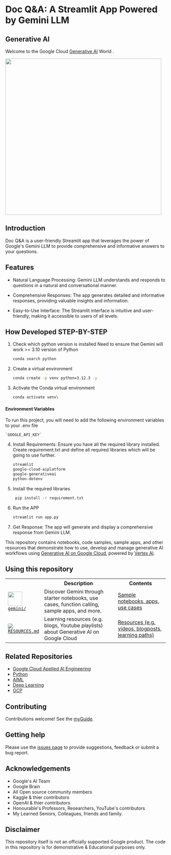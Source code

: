 # Doc Q&A: A Streamlit App Powered by Gemini LLM
## Generative AI

Welcome to the Google Cloud [Generative AI](https://cloud.google.com/ai/generative-ai) World .

<a href="gemini"><img src="https://lh3.googleusercontent.com/eDr6pYKs1tT0iK0nt3pPhvVlP2Wn96fbGqbWgBAARRZ7isej037g_tWobjV8zQkxOsWzJuEH8p-fksczXUOeqxGZZIo_HUCdkn8q-a4fuwATD7Q9Xrs=w2456-l100-sg-rj-c0xffffff" style="width:35em"></a>

## Introduction
Doc Q&A is a user-friendly Streamlit app that leverages the power of Google's Gemini LLM to provide comprehensive and informative answers to your questions.

## Features
<ul><li>Natural Language Processing: Gemini LLM understands and responds to questions in a natural and conversational manner. </li>
</ul>
<ul><li>Comprehensive Responses: The app generates detailed and informative responses, providing valuable insights and information.</li></ul>

<ul><li>Easy-to-Use Interface: The Streamlit interface is intuitive and user-friendly, making it accessible to users of all levels. </li></ul>

## How Developed STEP-BY-STEP

1.	Check which python version is installed 
    Need to ensure that Gemini will work >= 3.10 version of Python

    ```bash
    conda search python
    ```
2.	Create a virtual environment 

    ```bash
    conda create -p venv python=3.12.3 -y
    ```
3.	Activate the Conda virtual environment
    ```bash
    conda activate venv\
    ```
#### Environment Variables

To run this project, you will need to add the following environment variables to your .env file

    `GOOGLE_API_KEY`
4.	Install Requirements: Ensure you have all the required  library installed.
Create requirement.txt and define all required libraries which will be going to use further.

    ```bash
    streamlit
    google-cloud-aiplatform
    google-generativeai
    python-dotenv
    ```
5. Install the required libraries
   ```bash
    pip install -r requirement.txt
   ```
6. Run the APP
    ```bash
    streamlit run app.py
    ```    

7.  Get Response: The app will generate and display a comprehensive response from Gemini LLM.


This repository contains notebooks, code samples, sample apps, and other resources that demonstrate how to use, develop and manage generative AI workflows using [Generative AI on Google Cloud](https://cloud.google.com/ai/generative-ai), powered by [Vertex AI](https://cloud.google.com/vertex-ai).


## Using this repository

<!-- markdownlint-disable MD033 -->
<table>
  <tr>
    <th></th>
    <th style="text-align: center;">Description</th>
    <th style="text-align: center;">Contents</th>
  </tr>
    <tr>
    <td>
      <img src="https://storage.googleapis.com/github-repo/img/gemini/Spark__Gradient_Alpha_100px.gif" width="45px">
      <br>
      <a href="gemini/"><code>gemini/</code></a>
    </td>
    <td>
      Discover Gemini through starter notebooks, use cases, function calling, sample apps, and more.
    </td>
    <td><a href="gemini/">Sample notebooks, apps, use cases</a></td>
  </tr>    
  <tr>
    <td>
      <img src="https://fonts.gstatic.com/s/i/short-term/release/googlesymbols/media_link/default/40px.svg">
      <br>
      <a href="RESOURCES.md"><code>RESOURCES.md</code></a>
    </td>
    <td>Learning resources (e.g. blogs, Youtube playlists) about Generative AI on Google Cloud</td>
    <td><a href="RESOURCES.md">Resources (e.g. videos, blogposts, learning paths)</a></td>
  </tr>
</table>
<!-- markdownlint-enable MD033 -->

## Related Repositories

- [Google Cloud Applied AI Engineering](https://github.com/GoogleCloudPlatform/applied-ai-engineering-samples)
- [Python](https://github.com/acverma/AiML/tree/python/Python)
- [AIML](https://github.com/acverma/AiML/tree/python)
- [Deep Learning](https://github.com/acverma/Deep-Learning)
- [GCP](https://github.com/acverma/GCP)

## Contributing

Contributions welcome! See the [myGuide](https://github.com/acverma).

## Getting help

Please use the [issues page](https://github.com/acverma) to provide suggestions, feedback or submit a bug report.

## Acknowledgements

 - Google's AI Team
 - Google Brain
 - All Open source community members
 - Kaggle & thier contributors
 - OpenAI & thier contributors
 - Honourable's Professors, Researchers, YouTube's contributors
 - My Learned Seniors, Colleagues, friends and family. 

## Disclaimer

This repository itself is not an officially supported Google product. The code in this repository is for demonstrative & Educational purposes only.
